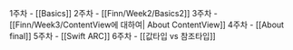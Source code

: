 1주차 - [[Basics]]
2주차 - [[Finn/Week2/Basics2]]
3주차 - [[Finn/Week3/ContentView에 대하여| About ContentView]]
4주차 - [[About final]]
5주차 - [[Swift ARC]]
6주차 - [[값타입 vs 참조타입]]